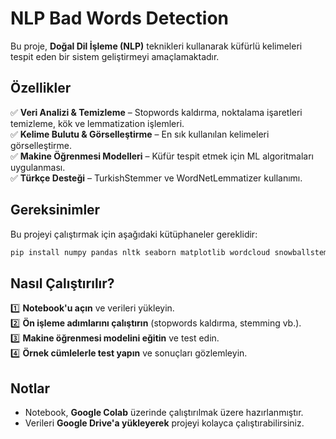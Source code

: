 # NLP Bad Words Detection

Bu proje, **Doğal Dil İşleme (NLP)** teknikleri kullanarak küfürlü kelimeleri tespit eden bir sistem geliştirmeyi amaçlamaktadır.

## Özellikler
✅ **Veri Analizi & Temizleme** – Stopwords kaldırma, noktalama işaretleri temizleme, kök ve lemmatization işlemleri.  
✅ **Kelime Bulutu & Görselleştirme** – En sık kullanılan kelimeleri görselleştirme.  
✅ **Makine Öğrenmesi Modelleri** – Küfür tespit etmek için ML algoritmaları uygulanması.  
✅ **Türkçe Desteği** – TurkishStemmer ve WordNetLemmatizer kullanımı.  

## Gereksinimler
Bu projeyi çalıştırmak için aşağıdaki kütüphaneler gereklidir:

```bash
pip install numpy pandas nltk seaborn matplotlib wordcloud snowballstemmer
```

## Nasıl Çalıştırılır?
1️⃣ **Notebook'u açın** ve verileri yükleyin.  
2️⃣ **Ön işleme adımlarını çalıştırın** (stopwords kaldırma, stemming vb.).  
3️⃣ **Makine öğrenmesi modelini eğitin** ve test edin.  
4️⃣ **Örnek cümlelerle test yapın** ve sonuçları gözlemleyin.  

## Notlar
- Notebook, **Google Colab** üzerinde çalıştırılmak üzere hazırlanmıştır.  
- Verileri **Google Drive'a yükleyerek** projeyi kolayca çalıştırabilirsiniz.

